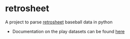 # retrosheet

A project to parse [retrosheet](https://www.retrosheet.org/game.htm) baseball data in python

 - Documentation on the play datasets can be found [here](https://www.retrosheet.org/datause.txt)
